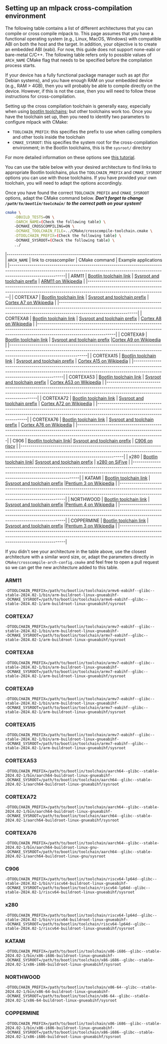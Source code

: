 ## Setting up an mlpack cross-compilation environment

The following table contains a list of different architectures that you can
compile or cross compile mlpack to.  This page assumes that you have a
functional operating system (e.g., Linux, MacOS, Windows) with compatible
ABI on both the host and the target. In addition, your objective is to create
an embedded ABI (eabi). For now, this guide does not support none-eabi or
bare-metal C/C++. The following table refers only to possible values of 
`ARCH_NAME` CMake flag that needs to be specified before the compilation
process starts.

If your device has a fully functional package manager such as apt (for Debian
systems), and you have enough RAM on your embedded device (e.g., RAM > 4GB),
then you will probably be able to compile directly on the device. However, if
this is not the case, then you will need to follow these instructions for
cross-compilation.

Setting up the cross compilation toolchain is generally easy, especially when
using [bootlin toolchains](https://toolchains.bootlin.com/); but other
toolchains work too.  Once you have the toolchain set up, then you need to
identify two parameters to configure mlpack with CMake:

  * `TOOLCHAIN_PREFIX`: this specifies the prefix to use when calling compilers and other tools inside the toolchain
  * `CMAKE_SYSROOT`: this specifies the system root for the cross-compilation environment; in the Bootlin toolchains, this is the `sysroot/` directory
  
For more detailed information on these options see [this tutorial](crosscompile_armv7.md).

You can use the table below with your desired architecture to find links to
appropriate Bootlin toolchains, plus the `TOOLCHAIN_PREFIX` and `CMAKE_SYSROOT`
options you can use with those toolchains.  If you have provided your own
toolchain, you will need to adapt the options accordingly.

Once you have found the correct `TOOLCHAIN_PREFIX` and `CMAKE_SYSROOT` options,
adapt the CMake command below.  ***Don't forget to change
`/path/to/bootlin/toolchain/` to the correct path on your system!***

```sh
cmake \
    -DBUILD_TESTS=ON \
    -DARCH_NAME=(Check the following table) \
    -DCMAKE_CROSSCOMPILING=ON \
    -DCMAKE_TOOLCHAIN_FILE=../CMake/crosscompile-toolchain.cmake \
    -DTOOLCHAIN_PREFIX=(Check the following table) \
    -DCMAKE_SYSROOT=(Check the following table) \
    ../
```

|-----------------------------------------------------------------------------
| `ARCH_NAME` | link to crosscompiler | CMake command | Example applications |
|----------------------------------------------------------------------------------------------------------------------------------------------------------------------------------------|
| ARM11    | [Bootlin toolchain link](https://toolchains.bootlin.com/releases_armv6-eabihf.html) | [Sysroot and toolchain prefix](#arm11) | [ARM11 on Wikipedia](https://en.wikipedia.org/wiki/ARM11) |
|---------------------------------------------------------------------------------------------------------------------------------------------------------------------------------------------------|
| CORTEXA7 | [Bootlin toolchain link](https://toolchains.bootlin.com/releases_armv7-eabihf.html) | [Sysroot and toolchain prefix](#cortexa7) | [Cortex A7 on Wikipedia](https://en.wikipedia.org/wiki/ARM_Cortex-A7) |
|---------------------------------------------------------------------------------------------------------------------------------------------------------------------------------------------------|
| CORTEXA8 | [Bootlin toolchain link](https://toolchains.bootlin.com/releases_armv7-eabihf.html) | [Sysroot and toolchain prefix](#cortexa8) | [Cortex A8 on Wikipedia](https://en.wikipedia.org/wiki/ARM_Cortex-A8) |
|---------------------------------------------------------------------------------------------------------------------------------------------------------------------------------------------------|
| CORTEXA9  | [Bootlin toolchain link](https://toolchains.bootlin.com/releases_armv7-eabihf.html) | [Sysroot and toolchain prefix](#cortexa9) |[Cortex A9 on Wikipedia](https://en.wikipedia.org/wiki/ARM_Cortex-A9) |
|---------------------------------------------------------------------------------------------------------------------------------------------------------------------------------------------------|
| CORTEXA15 | [Bootlin toolchain link](https://toolchains.bootlin.com/releases_armv7-eabihf.html) | [Sysroot and toolchain prefix](#cortexa15) | [Cortex A15 on Wikipedia](https://en.wikipedia.org/wiki/ARM_Cortex-A15)  |
|-------------------------------------------------------------------------------------------------------------------------------------------------------------------------------------------------------|
| CORTEXA53 | [Bootlin toolchain link](https://toolchains.bootlin.com/releases_aarch64.html)      | [Sysroot and toolchain prefix](#cortexa53) | [Cortex A53 on Wikipedia](https://en.wikipedia.org/wiki/ARM_Cortex-A53)  |
|-------------------------------------------------------------------------------------------------------------------------------------------------------------------------------------------------------|
| CORTEXA72 | [Bootlin toolchain link](https://toolchains.bootlin.com/releases_aarch64.html)      | [Sysroot and toolchain prefix](#cortexa72) | [Cortex A72 on Wikipedia](https://en.wikipedia.org/wiki/ARM_Cortex-A72)  |
|-------------------------------------------------------------------------------------------------------------------------------------------------------------------------------------------------------|
| CORTEXA76 | [Bootlin toolchain link](https://toolchains.bootlin.com/releases_aarch64.html)      | [Sysroot and toolchain prefix](#cortexa76) | [Cortex A76 on Wikipedia](https://en.wikipedia.org/wiki/ARM_Cortex-A76)  |
|-------------------------------------------------------------------------------------------------------------------------------------------------------------------------------------------------------|
| C906      | [Bootlin toolchain link](https://toolchains.bootlin.com/releases_riscv64-lp64d.html)| [Sysroot and toolchain prefix](#c906) | [C906 on riscv](https://www.riscvschool.com/2023/03/09/t-head-xuantie-c906-risc-v/) |
|---------------------------------------------------------------------------------------------------------------------------------------------------------------------------------------------------------------|
| x280      | [Bootlin toolchain link](https://toolchains.bootlin.com/releases_riscv64-lp64d.html)| [Sysroot and toolchain prefix](#x280) | [x280 on SiFive](https://www.sifive.cn/api/document-file?uid=x280-datasheet) |
|---------------------------------------------------------------------------------------------------------------------------------------------------------------------------------------------------------------|
| KATAMI    | [Bootlin toolchain link](https://toolchains.bootlin.com/releases_x86-i686.html)     | [Sysroot and toolchain prefix](#katami) |[Pentium 3 on Wikipedia](https://en.wikipedia.org/wiki/Pentium_III)          |
|---------------------------------------------------------------------------------------------------------------------------------------------------------------------------------------------------------------|
| NORTHWOOD | [Bootlin toolchain link](https://toolchains.bootlin.com/releases_x86-64.html)       | [Sysroot and toolchain prefix](#northwood)   |[Pentium 4 on Wikipedia](https://en.wikipedia.org/wiki/Pentium_4)       |
|---------------------------------------------------------------------------------------------------------------------------------------------------------------------------------------------------------------|
| COPPERMINE | [Bootlin toolchain link](https://toolchains.bootlin.com/releases_x86-i686.html)   | [Sysroot and toolchain prefix](#coppermine) |[Pentium 3 on Wikipedia](https://en.wikipedia.org/wiki/Pentium_III)       |
|---------------------------------------------------------------------------------------------------------------------------------------------------------------------------------------------------------------|

If you didn't see your architecture in the table above, use the closest
architecture with a similar word size, or, adapt the parameters directly in
`CMake/crosscompile-arch-config.cmake` and feel free to open a pull request so we can get
the new architecture added to this table.

### ARM11

```
-DTOOLCHAIN_PREFIX=/path/to/bootlin/toolchain/armv6-eabihf--glibc--stable-2024.02-1/bin/arm-buildroot-linux-gnueabihf-
-DCMAKE_SYSROOT=/path/to/bootlin/toolchain/armv6-eabihf--glibc--stable-2024.02-1/arm-buildroot-linux-gnueabihf/sysroot
```

### CORTEXA7 

```
-DTOOLCHAIN_PREFIX=/path/to/bootlin/toolchain/armv7-eabihf--glibc--stable-2024.02-1/bin/arm-buildroot-linux-gnueabihf-
-DCMAKE_SYSROOT=/path/to/bootlin/toolchain/armv7-eabihf--glibc--stable-2024.02-1/arm-buildroot-linux-gnueabihf/sysroot
```

### CORTEXA8 

```
-DTOOLCHAIN_PREFIX=/path/to/bootlin/toolchain/armv7-eabihf--glibc--stable-2024.02-1/bin/arm-buildroot-linux-gnueabihf-
-DCMAKE_SYSROOT=/path/to/bootlin/toolchain/armv7-eabihf--glibc--stable-2024.02-1/arm-buildroot-linux-gnueabihf/sysroot
```

### CORTEXA9  

```
-DTOOLCHAIN_PREFIX=/path/to/bootlin/toolchain/armv7-eabihf--glibc--stable-2024.02-1/bin/arm-buildroot-linux-gnueabihf-
-DCMAKE_SYSROOT=/path/to/bootlin/toolchain/armv7-eabihf--glibc--stable-2024.02-1/arm-buildroot-linux-gnueabihf/sysroot
```

### CORTEXA15 

```
-DTOOLCHAIN_PREFIX=/path/to/bootlin/toolchain/armv7-eabihf--glibc--stable-2024.02-1/bin/arm-buildroot-linux-gnueabihf-
-DCMAKE_SYSROOT=/path/to/bootlin/toolchain/armv7-eabihf--glibc--stable-2024.02-1/arm-buildroot-linux-gnueabihf/sysroot
```

### CORTEXA53 

```
-DTOOLCHAIN_PREFIX=/path/to/bootlin/toolchain/aarch64--glibc--stable-2024.02-1/bin/aarch64-buildroot-linux-gnueabihf-
-DCMAKE_SYSROOT=/path/to/bootlin/toolchain/aarch64--glibc--stable-2024.02-1/aarch64-buildroot-linux-gnueabihf/sysroot
```

### CORTEXA72

```
-DTOOLCHAIN_PREFIX=/path/to/bootlin/toolchain/aarch64--glibc--stable-2024.02-1/bin/aarch64-buildroot-linux-gnueabihf-
-DCMAKE_SYSROOT=/path/to/bootlin/toolchain/aarch64--glibc--stable-2024.02-1/aarch64-buildroot-linux-gnueabihf/sysroot
```

### CORTEXA76

```
-DTOOLCHAIN_PREFIX=/path/to/bootlin/toolchain/aarch64--glibc--stable-2024.02-1/bin/aarch64-buildroot-linux-gnu-
-DCMAKE_SYSROOT=/path/to/bootlin/toolchain/aarch64--glibc--stable-2024.02-1/aarch64-buildroot-linux-gnu/sysroot
```

### C906

```
-DTOOLCHAIN_PREFIX=/path/to/bootlin/toolchain/riscv64-lp64d--glibc--stable-2024.02-1/bin/riscv64-buildroot-linux-gnueabihf-
-DCMAKE_SYSROOT=/path/to/bootlin/toolchain/riscv64-lp64d--glibc--stable-2024.02-1/riscv64-buildroot-linux-gnueabihf/sysroot
```

### x280 

```
-DTOOLCHAIN_PREFIX=/path/to/bootlin/toolchain/riscv64-lp64d--glibc--stable-2024.02-1/bin/riscv64-buildroot-linux-gnueabihf-
-DCMAKE_SYSROOT=/path/to/bootlin/toolchain/riscv64-lp64d--glibc--stable-2024.02-1/riscv64-buildroot-linux-gnueabihf/sysroot
```

### KATAMI    

```
-DTOOLCHAIN_PREFIX=/path/to/bootlin/toolchain/x86-i686--glibc--stable-2024.02-1/bin/x86-i686-buildroot-linux-gnueabihf-
-DCMAKE_SYSROOT=/path/to/bootlin/toolchain/x86-i686--glibc--stable-2024.02-1/x86-i686-buildroot-linux-gnueabihf/sysroot
```

### NORTHWOOD

```
-DTOOLCHAIN_PREFIX=/path/to/bootlin/toolchain/x86-64--glibc--stable-2024.02-1/bin/x86-64-buildroot-linux-gnueabihf-
-DCMAKE_SYSROOT=/path/to/bootlin/toolchain/x86-64--glibc--stable-2024.02-1/x86-64-buildroot-linux-gnueabihf/sysroot
```

### COPPERMINE

```
-DTOOLCHAIN_PREFIX=/path/to/bootlin/toolchain/x86-i686--glibc--stable-2024.02-1/bin/x86-i686-buildroot-linux-gnueabihf-
-DCMAKE_SYSROOT=/path/to/bootlin/toolchain/x86-i686--glibc--stable-2024.02-1/x86-i686-buildroot-linux-gnueabihf/sysroot
```
